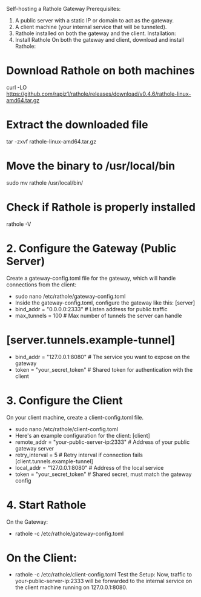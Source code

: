 Self-hosting a Rathole Gateway
Prerequisites:
1. A public server with a static IP or domain to act as the gateway.
2. A client machine (your internal service that will be tunneled).
3. Rathole installed on both the gateway and the client.
Installation:
1. Install Rathole
On both the gateway and client, download and install Rathole:
# Download Rathole on both machines
curl -LO https://github.com/rapiz1/rathole/releases/download/v0.4.6/rathole-linux-amd64.tar.gz
# Extract the downloaded file
tar -zxvf rathole-linux-amd64.tar.gz
# Move the binary to /usr/local/bin
sudo mv rathole /usr/local/bin/
# Check if Rathole is properly installed
rathole -V
# 2. Configure the Gateway (Public Server)
Create a gateway-config.toml file for the gateway, which will handle connections from the client:
- sudo nano /etc/rathole/gateway-config.toml
- Inside the gateway-config.toml, configure the gateway like this:
[server]
- bind_addr = "0.0.0.0:2333" # Listen address for public traffic
- max_tunnels = 100 # Max number of tunnels the server can handle
# [server.tunnels.example-tunnel]
- bind_addr = "127.0.0.1:8080" # The service you want to expose on the gateway
- token = "your_secret_token" # Shared token for authentication with the client
# 3. Configure the Client
On your client machine, create a client-config.toml file.
- sudo nano /etc/rathole/client-config.toml
- Here's an example configuration for the client:
[client]
- remote_addr = "your-public-server-ip:2333" # Address of your public gateway server
- retry_interval = 5 # Retry interval if connection fails
[client.tunnels.example-tunnel]
- local_addr = "127.0.0.1:8080" # Address of the local service
- token = "your_secret_token" # Shared secret, must match the gateway config
# 4. Start Rathole
On the Gateway:
- rathole -c /etc/rathole/gateway-config.toml
# On the Client:
- rathole -c /etc/rathole/client-config.toml
Test the Setup:
Now, traffic to your-public-server-ip:2333 will be forwarded to the internal service on the client
machine running on 127.0.0.1:8080.
